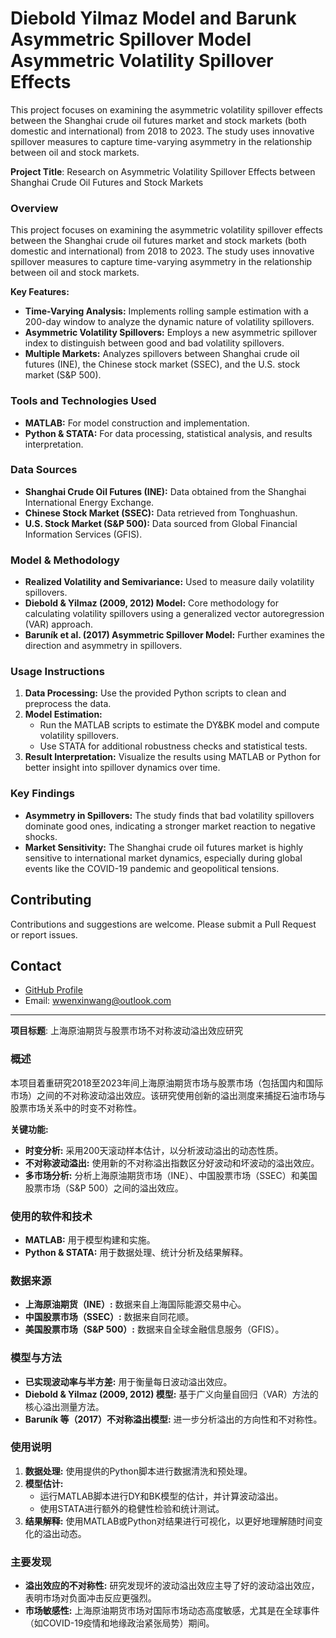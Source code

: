 # Diebold Yilmaz Model and Barunk Asymmetric Spillover Model Asymmetric Volatility Spillover Effects
This project focuses on examining the asymmetric volatility spillover effects between the Shanghai crude oil futures market and stock markets (both domestic and international) from 2018 to 2023.  The study uses innovative spillover measures to capture time-varying asymmetry in the relationship between oil and stock markets.

**Project Title**: Research on Asymmetric Volatility Spillover Effects between Shanghai Crude Oil Futures and Stock Markets

### Overview
This project focuses on examining the asymmetric volatility spillover effects between the Shanghai crude oil futures market and stock markets (both domestic and international) from 2018 to 2023. The study uses innovative spillover measures to capture time-varying asymmetry in the relationship between oil and stock markets.

**Key Features:**
- **Time-Varying Analysis:** Implements rolling sample estimation with a 200-day window to analyze the dynamic nature of volatility spillovers.
- **Asymmetric Volatility Spillovers:** Employs a new asymmetric spillover index to distinguish between good and bad volatility spillovers.
- **Multiple Markets:** Analyzes spillovers between Shanghai crude oil futures (INE), the Chinese stock market (SSEC), and the U.S. stock market (S&P 500).

### Tools and Technologies Used
- **MATLAB:** For model construction and implementation.
- **Python & STATA:** For data processing, statistical analysis, and results interpretation.

### Data Sources
- **Shanghai Crude Oil Futures (INE):** Data obtained from the Shanghai International Energy Exchange.
- **Chinese Stock Market (SSEC):** Data retrieved from Tonghuashun.
- **U.S. Stock Market (S&P 500):** Data sourced from Global Financial Information Services (GFIS).

### Model & Methodology
- **Realized Volatility and Semivariance:** Used to measure daily volatility spillovers.
- **Diebold & Yilmaz (2009, 2012) Model:** Core methodology for calculating volatility spillovers using a generalized vector autoregression (VAR) approach.
- **Baruník et al. (2017) Asymmetric Spillover Model:** Further examines the direction and asymmetry in spillovers.

### Usage Instructions
1. **Data Processing:** Use the provided Python scripts to clean and preprocess the data.
2. **Model Estimation:**
   - Run the MATLAB scripts to estimate the DY&BK model and compute volatility spillovers.
   - Use STATA for additional robustness checks and statistical tests.
3. **Result Interpretation:** Visualize the results using MATLAB or Python for better insight into spillover dynamics over time.

### Key Findings
- **Asymmetry in Spillovers:** The study finds that bad volatility spillovers dominate good ones, indicating a stronger market reaction to negative shocks.
- **Market Sensitivity:** The Shanghai crude oil futures market is highly sensitive to international market dynamics, especially during global events like the COVID-19 pandemic and geopolitical tensions.

## Contributing

Contributions and suggestions are welcome. Please submit a Pull Request or report issues.

## Contact

- [GitHub Profile](https://github.com/cattwong)
- Email: wwenxinwang@outlook.com
---

**项目标题**: 上海原油期货与股票市场不对称波动溢出效应研究

### 概述
本项目着重研究2018至2023年间上海原油期货市场与股票市场（包括国内和国际市场）之间的不对称波动溢出效应。该研究使用创新的溢出测度来捕捉石油市场与股票市场关系中的时变不对称性。

**关键功能:**
- **时变分析:** 采用200天滚动样本估计，以分析波动溢出的动态性质。
- **不对称波动溢出:** 使用新的不对称溢出指数区分好波动和坏波动的溢出效应。
- **多市场分析:** 分析上海原油期货市场（INE）、中国股票市场（SSEC）和美国股票市场（S&P 500）之间的溢出效应。

### 使用的软件和技术
- **MATLAB:** 用于模型构建和实施。
- **Python & STATA:** 用于数据处理、统计分析及结果解释。

### 数据来源
- **上海原油期货（INE）:** 数据来自上海国际能源交易中心。
- **中国股票市场（SSEC）:** 数据来自同花顺。
- **美国股票市场（S&P 500）:** 数据来自全球金融信息服务（GFIS）。

### 模型与方法
- **已实现波动率与半方差:** 用于衡量每日波动溢出效应。
- **Diebold & Yilmaz (2009, 2012) 模型:** 基于广义向量自回归（VAR）方法的核心溢出测量方法。
- **Baruník 等（2017）不对称溢出模型:** 进一步分析溢出的方向性和不对称性。

### 使用说明
1. **数据处理:** 使用提供的Python脚本进行数据清洗和预处理。
2. **模型估计:**
   - 运行MATLAB脚本进行DY和BK模型的估计，并计算波动溢出。
   - 使用STATA进行额外的稳健性检验和统计测试。
3. **结果解释:** 使用MATLAB或Python对结果进行可视化，以更好地理解随时间变化的溢出动态。

### 主要发现
- **溢出效应的不对称性:** 研究发现坏的波动溢出效应主导了好的波动溢出效应，表明市场对负面冲击反应更强烈。
- **市场敏感性:** 上海原油期货市场对国际市场动态高度敏感，尤其是在全球事件（如COVID-19疫情和地缘政治紧张局势）期间。
